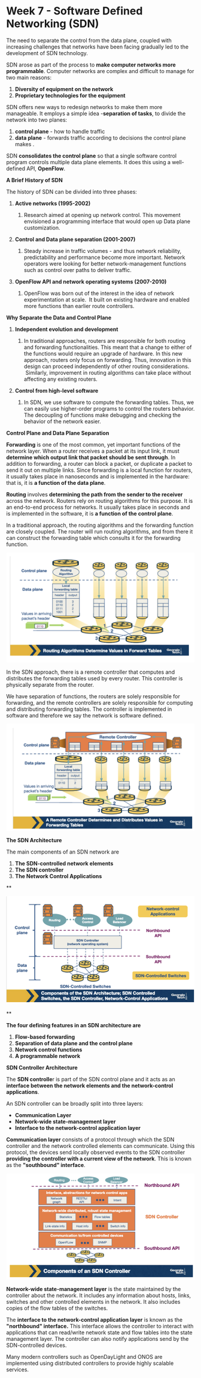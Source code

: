 # Week 7 - Software Defined Networking (SDN)

The need to separate the control from the data plane, coupled with increasing challenges that networks have been facing gradually led to the development of SDN technology.

SDN arose as part of the process to **make computer networks more programmable**. Computer networks are complex and difficult to manage for two main reasons:

1. **Diversity of equipment on the network**
2. **Proprietary technologies for the equipment**

SDN offers new ways to redesign networks to make them more manageable. It employs a simple idea -**separation of tasks**, to divide the network into two planes:
1.  **control plane** - how to handle traffic
2. **data plane**  - forwards traffic according to decisions the control plane makes .

SDN **consolidates the control plane** so that a single software control program controls multiple data plane elements. It does this using a well-defined API, **OpenFlow**. 

**A Brief History of SDN**

The history of SDN can be divided into three phases:

1. **Active networks (1995-2002)**
    1. Research aimed at opening up network control. This movement envisioned a programming interface that would open up Data plane customization.

2. **Control and Data plane separation (2001-2007)**
    1. Steady increase in traffic volumes - and thus network reliability, predictability and performance become more important. Network operators were looking for better network-management functions such as control over paths to deliver traffic.

3. **OpenFlow API and network operating systems (2007-2010)**
    1. OpenFlow was born out of the interest in the idea of network experimentation at scale.  It built on existing hardware and enabled more functions than earlier route controllers.

**Why Separate the Data and Control Plane**

1. **Independent evolution and development**
    1. In traditional approaches, routers are responsible for both routing and forwarding functionalities. This meant that a change to either of the functions would require an upgrade of hardware. In this new approach, routers only focus on forwarding. Thus, innovation in this design can proceed independently of other routing considerations.  Similarly, improvement in routing algorithms can take place without affecting any existing routers.

2. **Control from high-level software**
    1. In SDN, we use software to compute the forwarding tables. Thus, we can easily use higher-order programs to control the routers behavior. The decoupling of functions make debugging and checking the behavior of the network easier.

**Control Plane and Data Plane Separation**

**Forwarding** is one of the most common, yet important functions of the network layer. When a router receives a packet at its input link, it must **determine which output link that packet should be sent through**. In addition to forwarding, a router can block a packet, or duplicate a packet to send it out on multiple links. Since forwarding is a local function for routers, it usually takes place in nanoseconds and is implemented in the hardware: that is, it is **a function of the data plane**.

**Routing** involves **determining the path from the sender to the receiver** across the network. Routers rely on routing algorithms for this purpose. It is an end-to-end process for networks. It usually takes place in seconds and is implemented in the software, it is **a function of the control plane**. 

In a traditional approach, the routing algorithms and the forwarding function are closely coupled. The router will run routing algorithms, and from there it can construct the forwarding table which consults it for the forwarding function.

![Screen_Shot_2020-03-01_at_12-44-15_PM.png](image/Screen_Shot_2020-03-01_at_12-44-15_PM.png)

In the SDN approach, there is a remote controller that computes and distributes the forwarding tables used by every router. This controller is physically separate from the router.

We have separation of functions, the routers are solely responsible for forwarding, and the remote controllers are solely responsible for computing and distributing forwarding tables. The controller is implemented in software and therefore we say the network is software defined.

![Screen_Shot_2020-03-01_at_12-45-40_PM.png](image/Screen_Shot_2020-03-01_at_12-45-40_PM.png)

**The SDN Architecture**

The main components of an SDN network are

1. **The SDN-controlled network elements**
2. **The SDN controller**
3. **The Network Control Applications**

**

![Screen_Shot_2020-03-01_at_1-09-04_PM.png](image/Screen_Shot_2020-03-01_at_1-09-04_PM.png)

**

**The four defining features in an SDN architecture are**

1. **Flow-based forwarding**
2. **Separation of data plane and the control plane**
3. **Network control functions**
4. **A programmable network**

**SDN Controller Architecture**

The **SDN controlle**r is part of the SDN control plane and it acts as an **interface between the network elements and the network-control applications**.

An SDN controller can be broadly split into three layers:

* **Communication Layer**
* **Network-wide state-management layer**
* **Interface to the network-control application layer**

**Communication layer** consists of a protocol through which the SDN controller and the network controlled elements can communicate. Using this protocol, the devices send locally observed events to the SDN controller **providing the controller with a current view of the network**. This is known as the **"southbound" interface**.

![Screen_Shot_2020-03-01_at_1-33-55_PM.png](image/Screen_Shot_2020-03-01_at_1-33-55_PM.png)

**Network-wide state-management layer** is the state maintained by the controller about the network. It includes any information about hosts, links, switches and other controlled elements in the network. It also includes copies of the flow tables of the switches.

The **interface to the network-control application layer** is known as the **"northbound" interface.** This interface allows the controller to interact with applications that can read/write network state and flow tables into the state management layer. The controller can also notify applications send by the SDN-controlled devices.

Many modern controllers such as OpenDayLight and ONOS are implemented using distributed controllers to provide highly scalable services.
